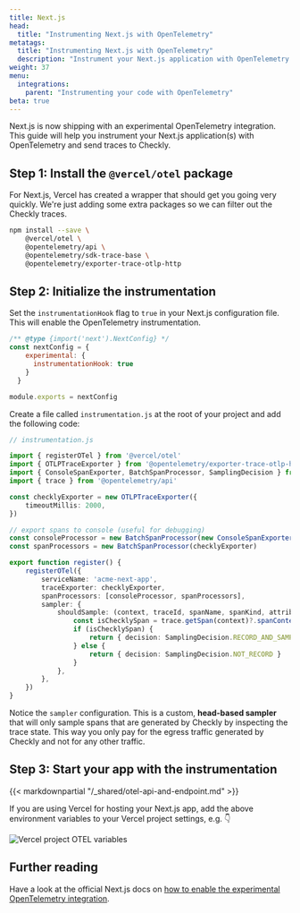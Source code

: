 ```yaml
---
title: Next.js
head:
  title: "Instrumenting Next.js with OpenTelemetry"
metatags:
  title: "Instrumenting Next.js with OpenTelemetry"
  description: "Instrument your Next.js application with OpenTelemetry and send traces to Checkly."
weight: 37
menu:
  integrations:
    parent: "Instrumenting your code with OpenTelemetry"
beta: true
---
```


Next.js is now shipping with an experimental OpenTelemetry integration. This guide will help you instrument your Next.js 
application(s) with OpenTelemetry and send traces to Checkly.
<!--more-->
## Step 1: Install the `@vercel/otel` package

For Next.js, Vercel has created a wrapper that should get you going very quickly. We're just adding some extra packages
so we can filter out the Checkly traces.

```bash
npm install --save \
    @vercel/otel \
    @opentelemetry/api \
    @opentelemetry/sdk-trace-base \
    @opentelemetry/exporter-trace-otlp-http    
```

## Step 2: Initialize the instrumentation

Set the `instrumentationHook` flag to `true` in your Next.js configuration file. This will enable the OpenTelemetry instrumentation.

```js
/** @type {import('next').NextConfig} */
const nextConfig = {
    experimental: {
      instrumentationHook: true
    }
  }

module.exports = nextConfig
```

Create a file called `instrumentation.js` at the root of your project and add the following code:

```ts
// instrumentation.js

import { registerOTel } from '@vercel/otel'
import { OTLPTraceExporter } from '@opentelemetry/exporter-trace-otlp-http'
import { ConsoleSpanExporter, BatchSpanProcessor, SamplingDecision } from '@opentelemetry/sdk-trace-base'
import { trace } from '@opentelemetry/api'

const checklyExporter = new OTLPTraceExporter({
    timeoutMillis: 2000,
})

// export spans to console (useful for debugging)
const consoleProcessor = new BatchSpanProcessor(new ConsoleSpanExporter())
const spanProcessors = new BatchSpanProcessor(checklyExporter)

export function register() {
    registerOTel({
        serviceName: 'acme-next-app',
        traceExporter: checklyExporter,
        spanProcessors: [consoleProcessor, spanProcessors],
        sampler: {
            shouldSample: (context, traceId, spanName, spanKind, attributes, links) => {
                const isChecklySpan = trace.getSpan(context)?.spanContext()?.traceState?.get('checkly')
                if (isChecklySpan) {
                    return { decision: SamplingDecision.RECORD_AND_SAMPLED }
                } else {
                    return { decision: SamplingDecision.NOT_RECORD }
                }
            },
        },
    })
}
```

Notice the `sampler` configuration. This is a custom, **head-based sampler** that will only sample spans that are generated by Checkly by
inspecting the trace state. This way you only pay for the egress traffic generated by Checkly and not for any other traffic.

## Step 3: Start your app with the instrumentation

{{< markdownpartial "/_shared/otel-api-and-endpoint.md" >}}

If you are using Vercel for hosting your Next.js app, add the above environment variables to your Vercel project settings,
e.g. 👇

![Vercel project OTEL variables](/docs/images/integrations/otel/otel-languages/nextjs_vercel_env_vars.png)


## Further reading

Have a look at the official Next.js docs on [how to enable the experimental OpenTelemetry integration](https://nextjs.org/docs/app/building-your-application/optimizing/open-telemetry).
